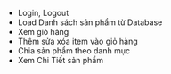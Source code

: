 
- Login, Logout 
- Load Danh sách sản phẩm từ Database
- Xem giỏ hàng
- Thêm sửa xóa item vào giỏ hàng
- Chia sản phẩm theo danh mục
- Xem Chi Tiết sản phẩm
